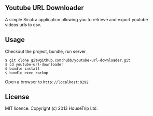 ## Youtube URL Downloader

A simple Sinatra application allowing you to retrieve and export youtube videos
urls to csv.


## Usage

Checkout the project, bundle, run server

```
$ git clone git@github.com:hubb/youtube-url-downloader.git
$ cd youtube-url-downloader
$ bundle install
$ bundle exec rackup
```

Open a browser to `http://localhost:9292`


## License

MIT licence. Copyright (c) 2013 HouseTrip Ltd.

